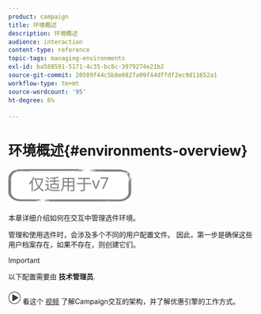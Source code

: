 ```yaml
---
product: campaign
title: 环境概述
description: 环境概述
audience: interaction
content-type: reference
topic-tags: managing-environments
exl-id: ba588591-5171-4c35-bc8c-3979274e21b2
source-git-commit: 20509f44c5b8e0827a09f44dffdf2ec9d11652a1
workflow-type: tm+mt
source-wordcount: '95'
ht-degree: 6%

---
```


# 环境概述{#environments-overview}

![](../../assets/v7-only.svg)

本章详细介绍如何在交互中管理选件环境。

管理和使用选件时，会涉及多个不同的用户配置文件。 因此，第一步是确保这些用户档案存在，如果不存在，则创建它们。

>[!IMPORTANT]
>
>以下配置需要由 **技术管理员**.

![](assets/do-not-localize/how-to-video.png) 看这个 [视频](https://helpx.adobe.com/campaign/classic/how-to/architecture-of-acs-v6.html?playlist=/ccx/v1/collection/product/campaign/classic/segment/digital-marketers/explevel/intermediate/applaunch/get-started/collection.ccx.js&amp;ref=helpx.adobe.com) 了解Campaign交互的架构，并了解优惠引擎的工作方式。
